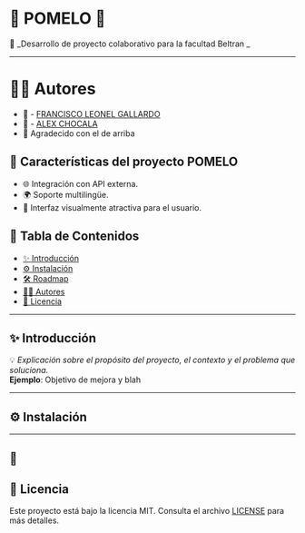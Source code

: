 # 🌟 **POMELO** 🌟

🚀 _Desarrollo de proyecto colaborativo para la facultad Beltran _

---

# 👨‍💻 Autores 

* 👤  - [FRANCISCO LEONEL GALLARDO](https://github.com/Naranja-sys)
* 👤 -  [ALEX CHOCALA](https://github.com/AlexChocala/)
* 🧡 Agradecido con el de arriba

## 📝 Características del proyecto POMELO

* 🌐 Integración con API externa.
* 🌍 Soporte multilingüe. 
* 🎨 Interfaz visualmente atractiva para el usuario.

## 📖 **Tabla de Contenidos**
- [✨ Introducción](#-introducción)
- [⚙️ Instalación](#-instalación)
- [🛠️ Roadmap](#-roadmap)
- [👨‍💻 Autores](#-autores)
- [📄 Licencia](#-licencia)

---

## ✨ **Introducción**

💡 _Explicación sobre el propósito del proyecto, el contexto y el problema que soluciona._  
**Ejemplo**: Objetivo de mejora y blah

---

## ⚙️ **Instalación**

** **

## 🚀 

## 📄 Licencia
Este proyecto está bajo la licencia MIT. Consulta el archivo [LICENSE](LICENSE) para más detalles.
